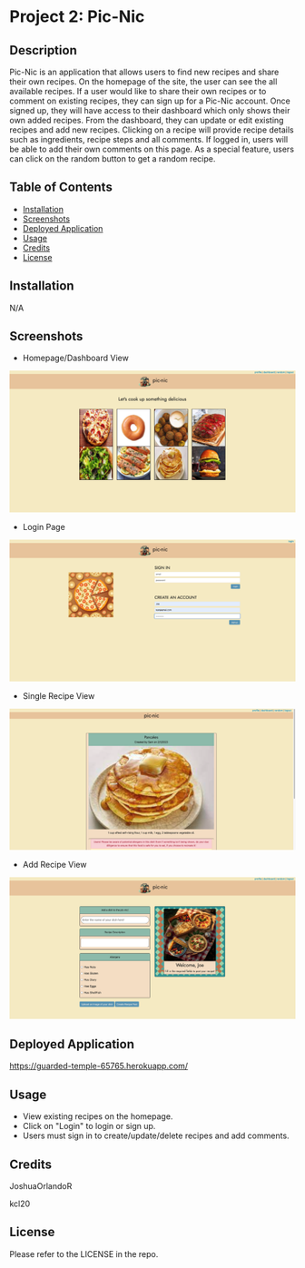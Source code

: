 # Project 2: Pic-Nic

## Description

 Pic-Nic is an application that allows users to find new recipes and share their own recipes. On the homepage of the site, the user can see the all available recipes. If a user would like to share their own recipes or to comment on existing recipes, they can sign up for a Pic-Nic account. Once signed up, they will have access to their dashboard which only shows their own added recipes. From the dashboard, they can update or edit existing recipes and add new recipes. Clicking on a recipe will provide recipe details such as ingredients, recipe steps and all comments. If logged in, users will be able to add their own comments on this page. As a special feature, users can click on the random button to get a random recipe.

## Table of Contents

- [Installation](#installation)
- [Screenshots](#screenshots)
- [Deployed Application](#deployed-application)
- [Usage](#usage)
- [Credits](#credits)
- [License](#license)

## Installation

N/A

## Screenshots

* Homepage/Dashboard View

![Alt text](./public/images/home.png)

* Login Page 

![Alt text](./public/images/login.png)

* Single Recipe View

![Alt text](./public/images/single_recipe.png)

* Add Recipe View

![Alt text](./public/images/add_recipe.png)

## Deployed Application

https://guarded-temple-65765.herokuapp.com/

## Usage

- View existing recipes on the homepage.
- Click on "Login" to login or sign up.
- Users must sign in to create/update/delete recipes and add comments.

## Credits

JoshuaOrlandoR

kcl20

## License

Please refer to the LICENSE in the repo.
